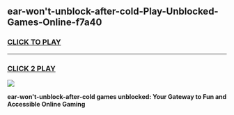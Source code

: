 
## ear-won't-unblock-after-cold-Play-Unblocked-Games-Online-f7a40
<h3>
<a href="https://premium76.site?title=ear-won't-unblock-after-cold&ref=25A">CLICK TO PLAY</a></h3>
<hr>

<h3>
<a href="https://premium76.site?title=ear-won't-unblock-after-cold&ref=25A">CLICK 2 PLAY</a>
  
</h3>

<a href="https://premium76.site?title=ear-won't-unblock-after-cold&ref=25A"><img src="https://clearcache.store/games.png"></a>


**ear-won't-unblock-after-cold games unblocked: Your Gateway to Fun and Accessible Online Gaming**

